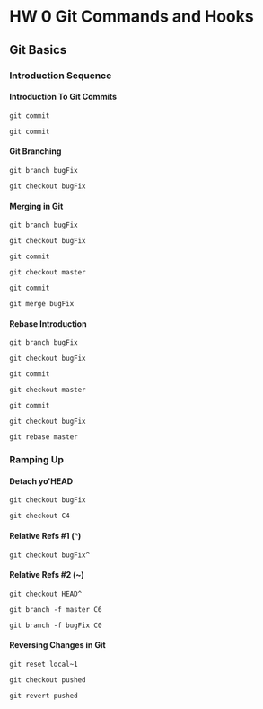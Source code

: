# HW 0 Git Commands and Hooks

## Git Basics

### Introduction Sequence

#### Introduction To Git Commits

```
git commit

git commit
```


#### Git Branching

```
git branch bugFix

git checkout bugFix
```

#### Merging in Git

```
git branch bugFix

git checkout bugFix

git commit

git checkout master

git commit

git merge bugFix
```

#### Rebase Introduction

```
git branch bugFix

git checkout bugFix

git commit

git checkout master

git commit

git checkout bugFix

git rebase master
```

### Ramping Up

#### Detach yo'HEAD

```
git checkout bugFix

git checkout C4
```

#### Relative Refs #1 (^)

```
git checkout bugFix^
```

#### Relative Refs #2 (~)

```
git checkout HEAD^

git branch -f master C6

git branch -f bugFix C0
```

#### Reversing Changes in Git

```
git reset local~1

git checkout pushed

git revert pushed
```





